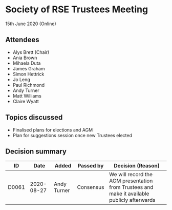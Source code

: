 # Society of RSE Trustees Meeting

15th June 2020 (Online)

## Attendees

   - Alys Brett (Chair)
   - Ania Brown
   - Mihaela Duta
   - James Graham
   - Simon Hettrick
   - Jo Leng
   - Paul Richmond
   - Andy Turner
   - Matt Williams
   - Claire Wyatt

## Topics discussed

   - Finalised plans for elections and AGM
   - Plan for suggestions session once new Trustees elected

## Decision summary

| ID  | Date       | Added       | Passed by | Decision (Reason)                                                                                                                                                                                                          |
|-----|------------|-------------|-----------|----------------------------------------------------------------------------------------------------------------------------------------------------------------------------------------------------------------------------|
| D0061 | 2020-08-27 | Andy Turner | Consensus | We will record the AGM presentation from Trustees and make it available publicly afterwards |
